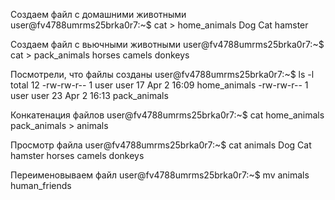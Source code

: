 Создаем файл с домашними животными
user@fv4788umrms25brka0r7:~$ cat > home_animals
Dog
Cat
hamster

Создаем файл с вьючными животными
user@fv4788umrms25brka0r7:~$ cat > pack_animals
horses
camels
donkeys

Посмотрели, что файлы созданы
user@fv4788umrms25brka0r7:~$ ls -l
total 12
-rw-rw-r-- 1 user user 17 Apr  2 16:09 home_animals
-rw-rw-r-- 1 user user 23 Apr  2 16:13 pack_animals

Конкатенация файлов
user@fv4788umrms25brka0r7:~$ cat home_animals pack_animals > animals

Просмотр файла 
user@fv4788umrms25brka0r7:~$ cat animals
Dog
Cat
hamster
horses
camels
donkeys

Переименовываем файл
user@fv4788umrms25brka0r7:~$ mv animals human_friends
